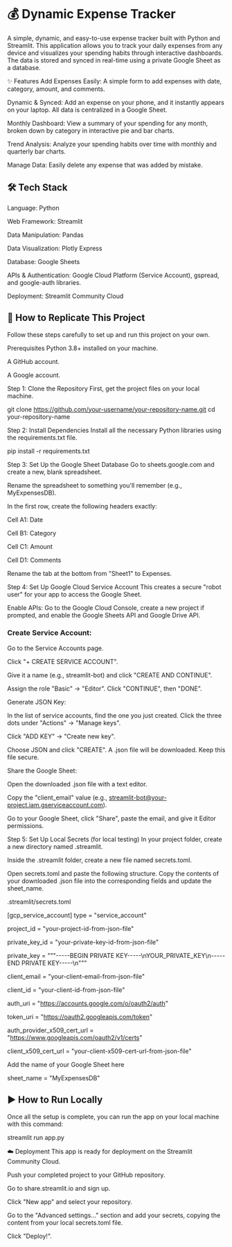# 💰 Dynamic Expense Tracker

A simple, dynamic, and easy-to-use expense tracker built with Python and Streamlit. This application allows you to track your daily expenses from any device and visualizes your spending habits through interactive dashboards. The data is stored and synced in real-time using a private Google Sheet as a database.


✨ Features
Add Expenses Easily: A simple form to add expenses with date, category, amount, and comments.

Dynamic & Synced: Add an expense on your phone, and it instantly appears on your laptop. All data is centralized in a Google Sheet.

Monthly Dashboard: View a summary of your spending for any month, broken down by category in interactive pie and bar charts.

Trend Analysis: Analyze your spending habits over time with monthly and quarterly bar charts.

Manage Data: Easily delete any expense that was added by mistake.

## 🛠️ Tech Stack
Language: Python

Web Framework: Streamlit

Data Manipulation: Pandas

Data Visualization: Plotly Express

Database: Google Sheets

APIs & Authentication: Google Cloud Platform (Service Account), gspread, and google-auth libraries.

Deployment: Streamlit Community Cloud

## 🚀 How to Replicate This Project
Follow these steps carefully to set up and run this project on your own.

Prerequisites
Python 3.8+ installed on your machine.

A GitHub account.

A Google account.

Step 1: Clone the Repository
First, get the project files on your local machine.

git clone https://github.com/your-username/your-repository-name.git
cd your-repository-name

Step 2: Install Dependencies
Install all the necessary Python libraries using the requirements.txt file.

pip install -r requirements.txt

Step 3: Set Up the Google Sheet Database
Go to sheets.google.com and create a new, blank spreadsheet.

Rename the spreadsheet to something you'll remember (e.g., MyExpensesDB).

In the first row, create the following headers exactly:

Cell A1: Date

Cell B1: Category

Cell C1: Amount

Cell D1: Comments

Rename the tab at the bottom from "Sheet1" to Expenses.

Step 4: Set Up Google Cloud Service Account
This creates a secure "robot user" for your app to access the Google Sheet.

Enable APIs: Go to the Google Cloud Console, create a new project if prompted, and enable the Google Sheets API and Google Drive API.

### Create Service Account:

Go to the Service Accounts page.

Click "+ CREATE SERVICE ACCOUNT".

Give it a name (e.g., streamlit-bot) and click "CREATE AND CONTINUE".

Assign the role "Basic" -> "Editor". Click "CONTINUE", then "DONE".

Generate JSON Key:

In the list of service accounts, find the one you just created. Click the three dots under "Actions" -> "Manage keys".

Click "ADD KEY" -> "Create new key".

Choose JSON and click "CREATE". A .json file will be downloaded. Keep this file secure.

Share the Google Sheet:

Open the downloaded .json file with a text editor.

Copy the "client_email" value (e.g., streamlit-bot@your-project.iam.gserviceaccount.com).

Go to your Google Sheet, click "Share", paste the email, and give it Editor permissions.

Step 5: Set Up Local Secrets (for local testing)
In your project folder, create a new directory named .streamlit.

Inside the .streamlit folder, create a new file named secrets.toml.

Open secrets.toml and paste the following structure. Copy the contents of your downloaded .json file into the corresponding fields and update the sheet_name.

 .streamlit/secrets.toml

[gcp_service_account]
type = "service_account"

project_id = "your-project-id-from-json-file"

private_key_id = "your-private-key-id-from-json-file"

private_key = """-----BEGIN PRIVATE KEY-----\nYOUR_PRIVATE_KEY\n-----END PRIVATE KEY-----\n"""

client_email = "your-client-email-from-json-file"

client_id = "your-client-id-from-json-file"

auth_uri = "https://accounts.google.com/o/oauth2/auth"

token_uri = "https://oauth2.googleapis.com/token"

auth_provider_x509_cert_url = "https://www.googleapis.com/oauth2/v1/certs"

client_x509_cert_url = "your-client-x509-cert-url-from-json-file"

Add the name of your Google Sheet here

sheet_name = "MyExpensesDB"

## ▶️ How to Run Locally
Once all the setup is complete, you can run the app on your local machine with this command:

streamlit run app.py

☁️ Deployment
This app is ready for deployment on the Streamlit Community Cloud.

Push your completed project to your GitHub repository.

Go to share.streamlit.io and sign up.

Click "New app" and select your repository.

Go to the "Advanced settings..." section and add your secrets, copying the content from your local secrets.toml file.

Click "Deploy!".
